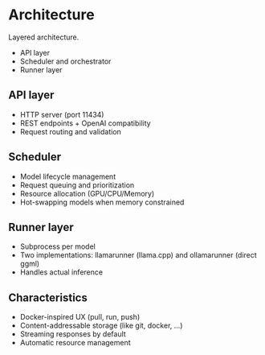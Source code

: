 # Architecture

Layered architecture.

* API layer
* Scheduler and orchestrator
* Runner layer

## API layer

* HTTP server (port 11434)
* REST endpoints + OpenAI compatibility
* Request routing and validation

## Scheduler

* Model lifecycle management
* Request queuing and prioritization
* Resource allocation (GPU/CPU/Memory)
* Hot-swapping models when memory constrained

## Runner layer

* Subprocess per model
* Two implementations: llamarunner (llama.cpp) and ollamarunner (direct ggml)
* Handles actual inference

## Characteristics

* Docker-inspired UX (pull, run, push)
* Content-addressable storage (like git, docker, ...)
* Streaming responses by default
* Automatic resource management
